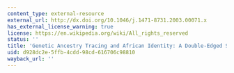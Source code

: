 ```yaml
---
content_type: external-resource
external_url: http://dx.doi.org/10.1046/j.1471-8731.2003.00071.x
has_external_license_warning: true
license: https://en.wikipedia.org/wiki/All_rights_reserved
status: ''
title: 'Genetic Ancestry Tracing and African Identity: A Double-Edged Sword?'
uid: d928dc2e-5ffb-4cdd-98cd-616706c98810
wayback_url: ''
---
```

